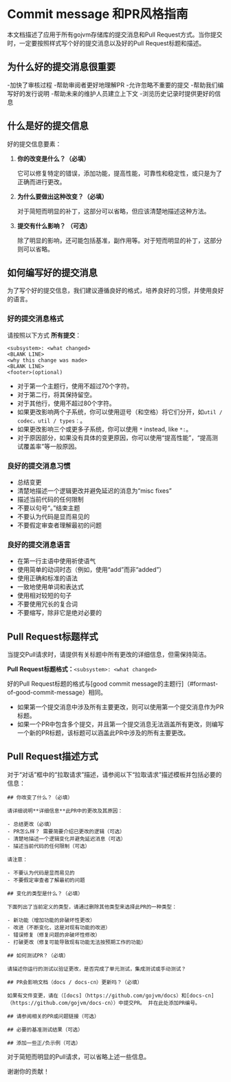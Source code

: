 # Commit message 和PR风格指南 

本文档描述了应用于所有gojvm存储库的提交消息和Pull Request方式。当你提交时，一定要按照样式写个好的提交消息以及好的Pull Request标题和描述。

## 为什么好的提交消息很重要

-加快了审核过程
   -帮助审阅者更好地理解PR
   -允许忽略不重要的提交
-帮助我们编写好的发行说明
-帮助未来的维护人员建立上下文
   -浏览历史记录时提供更好的信息
   
## 什么是好的提交信息

好的提交信息要素：

1. **你的改变是什么？（必填）**

    它可以修复特定的错误，添加功能，提高性能，可靠性和稳定性，或只是为了正确而进行更改。
     
2. **为什么要做出这种改变？（必填）**

    对于简短而明显的补丁，这部分可以省略，但应该清楚地描述这种方法。
    
3. **提交有什么影响？ （可选）**

     除了明显的影响，还可能包括基准，副作用等。对于短而明显的补丁，这部分则可以省略。

## 如何编写好的提交消息

为了写个好的提交信息，我们建议遵循良好的格式，培养良好的习惯，并使用良好的语言。

### 好的提交消息格式

请按照以下方式 **所有提交**：

```
<subsystem>: <what changed>
<BLANK LINE>
<why this change was made>
<BLANK LINE>
<footer>(optional)
```

- 对于第一个主题行，使用不超过70个字符。
- 对于第二行，将其保持留空。
- 对于其他行，使用不超过80个字符。
- 如果更改影响两个子系统，你可以使用逗号（和空格）将它们分开，如`util / codec，util / types：`。
- 如果更改影响三个或更多子系统，你可以使用 `*` instead, like `*:`。
- 对于原因部分，如果没有具体的变更原因，你可以使用“提高性能”，“提高测试覆盖率”等一般原因。

### 良好的提交消息习惯

- 总结变更
- 清楚地描述一个逻辑更改并避免延迟的消息为“misc fixes”
- 描述当前代码的任何限制
- 不要以句号“。”结束主题
- 不要认为代码是显而易见的
- 不要假定审查者理解最初的问题

### 良好的提交消息语言

- 在第一行主语中使用祈使语气
- 使用简单的动词时态（例如，使用“add”而非“added”）
- 使用正确和标准的语法
- 一致地使用单词和表达式
- 使用相对较短的句子
- 不要使用冗长的复合词
- 不要缩写，除非它是绝对必要的

## Pull Request标题样式

当提交Pull请求时，请提供有关标题中所有更改的详细信息，但需保持简洁。

**Pull Request标题格式：**`<subsystem>: <what changed>`

好的Pull Request标题的格式与[good commit message的主题行]（#formast-of-good-commit-message）相同。

- 如果第一个提交消息中涉及所有主要更改，则可以使用第一个提交消息作为PR标题。
- 如果一个PR中包含多个提交，并且第一个提交消息无法涵盖所有更改，则编写一个新的PR标题，该标题可以涵盖此PR中涉及的所有主要更改。

## Pull Request描述方式

对于“对话”框中的“拉取请求”描述，请参阅以下“拉取请求”描述模板并包括必要的信息：

```
## 你改变了什么？（必填）

请详细说明**详细信息**此PR中的更改及其原因：

- 总结更改（必填）
- PR怎么样？ 需要简要介绍已更改的逻辑（可选）
- 清楚地描述一个逻辑变化并避免延迟消息（可选）
- 描述当前代码的任何限制（可选）

请注意：

- 不要认为代码是显而易见的
- 不要假定审查者了解最初的问题

## 变化的类型是什么？（必填）

下面列出了当前定义的类型，请通过删除其他类型来选择此PR的一种类型：

- 新功能（增加功能的非破坏性更改）
- 改进（不断变化，这是对现有功能的改进）
- 错误修复（修复问题的非破坏性修改）
- 打破更改（修复可能导致现有功能无法按预期工作的功能）
 
## 如何测试PR？（必填）

请描述你运行的测试以验证更改，是否完成了单元测试，集成测试或手动测试？

## PR会影响文档（docs / docs-cn）更新吗？（必填）

如果有文件变更，请在（[docs]（https://github.com/gojvm/docs）和[docs-cn]（https://github.com/gojvm/docs-cn））中提交PR。 并在此处添加PR编号。

## 请参阅相关的PR或问题链接（可选）

## 必要的基准测试结果（可选）

## 添加一些正/负示例（可选）
```

对于简短而明显的Pull请求，可以省略上述一些信息。

谢谢你的贡献！
